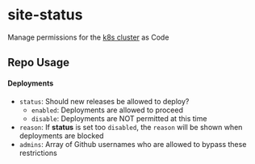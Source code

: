 # site-status
 
Manage permissions for the [k8s cluster](https://github.com/Fairbanks-io/flux-gitops-apps) as Code

## Repo Usage

#### Deployments

- `status`: Should new releases be allowed to deploy?
    - `enabled`: Deployments are allowed to proceed
    - `disable`: Deployments are NOT permitted at this time
- `reason`: If **status** is set too `disabled`, the `reason` will be shown when deployments are blocked
- `admins`: Array of Github usernames who are allowed to bypass these restrictions